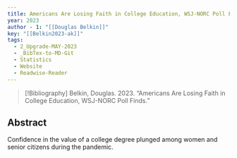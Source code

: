 ```yaml
---
title: Americans Are Losing Faith in College Education, WSJ-NORC Poll Finds
year: 2023
author - 1: "[[Douglas Belkin]]"
key: "[[Belkin2023-ak]]"
tags:
  - 2_Upgrade-MAY-2023
  - _BibTex-to-MD-Git
  - Statistics
  - Website
  - Readwise-Reader
---
```


> [!Bibliography]
> Belkin, Douglas. 2023. “Americans Are Losing Faith in College Education, WSJ-NORC Poll Finds.” 

## Abstract
Confidence in the value of a college degree plunged among women and senior citizens during the pandemic.